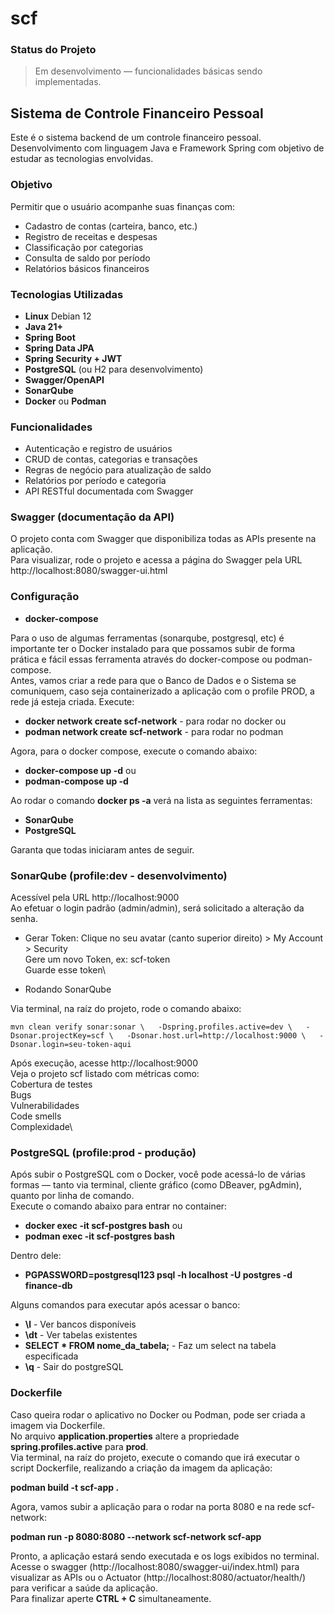 # scf

### Status do Projeto

> Em desenvolvimento — funcionalidades básicas sendo implementadas.

## Sistema de Controle Financeiro Pessoal

Este é o sistema backend de um controle financeiro pessoal. Desenvolvimento com linguagem Java e Framework Spring com objetivo de estudar as tecnologias envolvidas.

### Objetivo

Permitir que o usuário acompanhe suas finanças com:

* Cadastro de contas (carteira, banco, etc.)
* Registro de receitas e despesas
* Classificação por categorias
* Consulta de saldo por período
* Relatórios básicos financeiros

### Tecnologias Utilizadas

* **Linux** Debian 12
* **Java 21+**
* **Spring Boot**
* **Spring Data JPA**
* **Spring Security + JWT**
* **PostgreSQL** (ou H2 para desenvolvimento)
* **Swagger/OpenAPI**
* **SonarQube**
* **Docker** ou **Podman**

### Funcionalidades

* Autenticação e registro de usuários
* CRUD de contas, categorias e transações
* Regras de negócio para atualização de saldo
* Relatórios por período e categoria
* API RESTful documentada com Swagger

### Swagger (documentação da API)

O projeto conta com Swagger que disponibiliza todas as APIs presente na aplicação.\
Para visualizar, rode o projeto e acessa a página do Swagger pela URL http://localhost:8080/swagger-ui.html

### Configuração

* **docker-compose**

Para o uso de algumas ferramentas (sonarqube, postgresql, etc) é importante ter o Docker instalado para que possamos subir de forma prática e fácil essas ferramenta através do docker-compose ou podman-compose.\
Antes, vamos criar a rede para que o Banco de Dados e o Sistema se comuniquem, caso seja containerizado a aplicação com o profile PROD, a rede já esteja criada. Execute:

* **docker network create scf-network** - para rodar no docker
ou
* **podman network create scf-network** - para rodar no podman

Agora, para o docker compose, execute o comando abaixo:

* **docker-compose up -d**
ou
* **podman-compose up -d**

Ao rodar o comando **docker ps -a** verá na lista as seguintes ferramentas:
* **SonarQube**
* **PostgreSQL**

Garanta que todas iniciaram antes de seguir.

### SonarQube (profile:dev - desenvolvimento)

Acessível pela URL http://localhost:9000  
Ao efetuar o login padrão (admin/admin), será solicitado a alteração da senha.

* Gerar Token:
Clique no seu avatar (canto superior direito) > My Account > Security\
Gere um novo Token, ex: scf-token\
Guarde esse token\

* Rodando SonarQube

Via terminal, na raíz do projeto, rode o comando abaixo:

`mvn clean verify sonar:sonar \  
  -Dspring.profiles.active=dev \  
  -Dsonar.projectKey=scf \  
  -Dsonar.host.url=http://localhost:9000 \  
  -Dsonar.login=seu-token-aqui`

Após execução, acesse http://localhost:9000  
Veja o projeto scf listado com métricas como:\
    Cobertura de testes\
    Bugs\
    Vulnerabilidades\
    Code smells\
    Complexidade\


### PostgreSQL (profile:prod - produção)

Após subir o PostgreSQL com o Docker, você pode acessá-lo de várias formas — tanto via terminal, cliente gráfico (como DBeaver, pgAdmin), quanto por linha de comando.\
Execute o comando abaixo para entrar no container:

* **docker exec -it scf-postgres bash**
ou
* **podman exec -it scf-postgres bash**

Dentro dele:

* **PGPASSWORD=postgresql123 psql -h localhost -U postgres -d finance-db**

Alguns comandos para executar após acessar o banco:

* **\l** - Ver bancos disponíveis
* **\dt** - Ver tabelas existentes
* **SELECT * FROM nome_da_tabela;** - Faz um select na tabela especificada
* **\q** - Sair do postgreSQL

### Dockerfile

Caso queira rodar o aplicativo no Docker ou Podman, pode ser criada a imagem via Dockerfile.\
No arquivo **application.properties** altere a propriedade **spring.profiles.active** para **prod**.\
Via terminal, na raíz do projeto, execute o comando que irá executar o script Dockerfile, realizando a criação da imagem da aplicação:

**podman build -t scf-app .**

Agora, vamos subir a aplicação para o rodar na porta 8080 e na rede scf-network:

**podman run -p 8080:8080 --network scf-network scf-app**

Pronto, a aplicação estará sendo executada e os logs exibidos no terminal.\
Acesse o swagger (http://localhost:8080/swagger-ui/index.html)  para visualizar as APIs ou o Actuator (http://localhost:8080/actuator/health/) para verificar a saúde da aplicação.\
Para finalizar aperte **CTRL + C** simultaneamente. 
